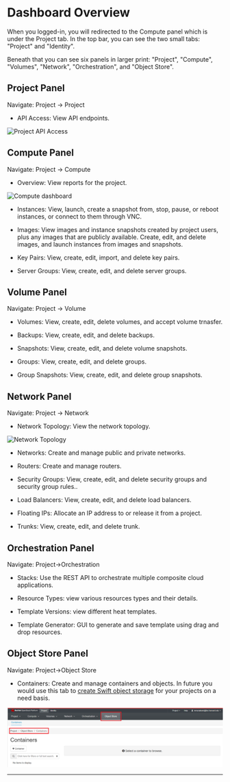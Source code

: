# Dashboard Overview

When you logged-in, you will redirected to the Compute panel which is under the
Project tab. In the top bar, you can see the two small tabs: "Project" and "Identity".

Beneath that you can see six panels in larger print: "Project", "Compute",
"Volumes", "Network", "Orchestration", and "Object Store".

## Project Panel

Navigate: Project -> Project

- API Access: View API endpoints.

![Project API Access](images/project_API_access.png)

## Compute Panel

Navigate: Project -> Compute

- Overview: View reports for the project.

![Compute dashboard](images/horizon_dashboard.png)

- Instances: View, launch, create a snapshot from, stop, pause, or reboot
instances, or connect to them through VNC.

- Images: View images and instance snapshots created by project users, plus any
images that are publicly available. Create, edit, and delete images, and launch
instances from images and snapshots.

- Key Pairs: View, create, edit, import, and delete key pairs.

- Server Groups: View, create, edit, and delete server groups.

## Volume Panel

Navigate: Project -> Volume

- Volumes: View, create, edit, delete volumes, and accept volume trnasfer.

- Backups: View, create, edit, and delete backups.

- Snapshots: View, create, edit, and delete volume snapshots.

- Groups: View, create, edit, and delete groups.

- Group Snapshots: View, create, edit, and delete group snapshots.

## Network Panel

Navigate: Project -> Network

- Network Topology: View the network topology.

![Network Topology](images/network_topology.png)

- Networks: Create and manage public and private networks.

- Routers: Create and manage routers.

- Security Groups: View, create, edit, and delete security groups and security
group rules..

- Load Balancers: View, create, edit, and delete load balancers.

- Floating IPs: Allocate an IP address to or release it from a project.

- Trunks: View, create, edit, and delete trunk.

## Orchestration Panel

Navigate: Project->Orchestration

- Stacks: Use the REST API to orchestrate multiple composite cloud applications.

- Resource Types: view various resources types and their details.

- Template Versions: view different heat templates.

- Template Generator: GUI to generate and save template using drag and drop resources.

## Object Store Panel

Navigate: Project->Object Store

- Containers: Create and manage containers and objects. In future you would use
this tab to [create Swift object storage](../advanced-openstack-topics/persistent-storage/object-storage.md)
for your projects on a need basis.

![Swift Object Containers](images/object_containers.png)

---
